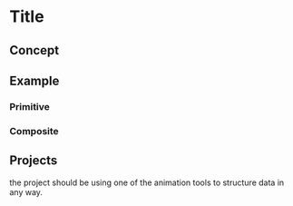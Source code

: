 # Title

## Concept

## Example 

### Primitive 

### Composite


## Projects
the project should be using one of the animation tools to structure data in any way.